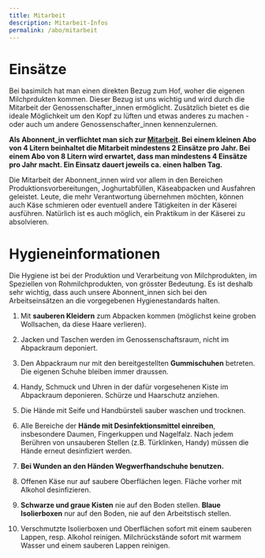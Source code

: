 ```yaml
---
title: Mitarbeit
description: Mitarbeit-Infos
permalink: /abo/mitarbeit
---
```


# Einsätze

Bei basimilch hat man einen direkten Bezug zum Hof, woher die eigenen Milchprdukten kommen.
Dieser Bezug ist uns wichtig und wird durch die Mitarbeit der Genossenschafter_innen
ermöglicht. Zusätzlich bietet es die ideale Möglichkeit um den Kopf zu lüften
und etwas anderes zu machen - oder auch um andere Genossenschafter_innen kennenzulernen.

**Als Abonnent_in verflichtet man sich zur [Mitarbeit](/genossenschaft/betriebsreglement/#mitarbeit).
Bei einem kleinen Abo von 4 Litern beinhaltet die Mitarbeit mindestens 2
Einsätze pro Jahr. Bei einem Abo von 8 Litern wird erwartet, dass
man mindestens 4 Einsätze pro Jahr macht. Ein Einsatz dauert jeweils ca. einen halben Tag.**

Die Mitarbeit der Abonnent_innen wird vor allem in den Bereichen Produktionsvorbereitungen,
Joghurtabfüllen, Käseabpacken und Ausfahren geleistet. Leute, die mehr Verantwortung übernehmen
möchten, können auch Käse schmieren oder eventuell andere Tätigkeiten in der Käserei ausführen.
Natürlich ist es auch möglich, ein Praktikum in der Käserei zu absolvieren.

# Hygieneinformationen

Die Hygiene ist bei der Produktion und Verarbeitung von Milchprodukten,
im Speziellen von Rohmilchprodukten, von grösster Bedeutung. Es ist deshalb sehr
wichtig, dass auch unsere Abonnent_innen sich bei den Arbeitseinsätzen an die
vorgegebenen Hygienestandards halten.

1. Mit **sauberen Kleidern** zum Abpacken kommen (möglichst keine groben Wollsachen,
da diese Haare verlieren).

1. Jacken und Taschen werden im Genossenschaftsraum, nicht im Abpackraum deponiert.

1. Den Abpackraum nur mit den bereitgestellten **Gummischuhen** betreten. Die eigenen
Schuhe bleiben immer draussen.

1. Handy, Schmuck und Uhren in der dafür vorgesehenen Kiste im Abpackraum
deponieren. Schürze und Haarschutz anziehen.

1. Die Hände mit Seife und Handbürsteli sauber waschen und trocknen.

1. Alle Bereiche der **Hände mit Desinfektionsmittel einreiben**, insbesondere
Daumen, Fingerkuppen und Nagelfalz. Nach jedem Berühren von unsauberen Stellen
(z.B. Türklinken, Handy) müssen die Hände erneut desinfiziert werden.

1. **Bei Wunden an den Händen Wegwerfhandschuhe benutzen.**

1. Offenen Käse nur auf saubere Oberflächen legen. Fläche vorher mit Alkohol
desinfizieren.

1. **Schwarze und graue Kisten** nie auf den Boden stellen. **Blaue Isolierboxen**
nur auf den Boden, nie auf den Arbeitstisch stellen.

1. Verschmutzte Isolierboxen und Oberflächen sofort mit einem sauberen Lappen,
resp. Alkohol reinigen. Milchrückstände sofort mit warmem Wasser und einem
sauberen Lappen reinigen.

